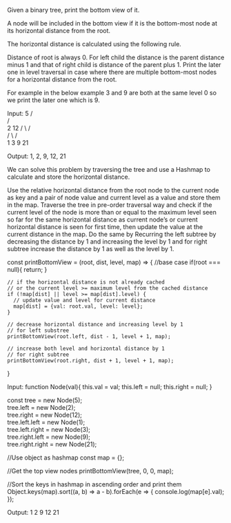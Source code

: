 Given a binary tree, print the bottom view of it.

A node will be included in the bottom view if it is the bottom-most node at its horizontal distance from the root.

The horizontal distance is calculated using the following rule.

Distance of root is always 0.
For left child the distance is the parent distance minus 1 and that of right child is distance of the parent plus 1.
Print the later one in level traversal in case where there are multiple bottom-most nodes for a horizontal distance from the root.

For example in the below example 3 and 9 are both at the same level 0 so we print the later one which is 9.


Input:
       5
      /  \
     /    \
    2     12
   / \    / \
  /   \  /   \
 1    3 9    21

Output:
1, 2, 9, 12, 21



We can solve this problem by traversing the tree and use a Hashmap to calculate and store the horizontal distance.

Use the relative horizontal distance from the root node to the current node as key and a pair of node value and current level as a value and store them in the map.
Traverse the tree in pre-order traversal way and check if the current level of the node is more than or equal to the maximum level seen so far for the same horizontal distance as current node’s or current horizontal distance is seen for first time, then update the value at the current distance in the map.
Do the same by Recurring the left subtree by decreasing the distance by 1 and increasing the level by 1 and for right subtree increase the distance by 1 as well as the level by 1.

const printBottomView = (root, dist, level, map) => {
    //base case
    if(root === null){
      return;
    }
    
    // if the horizontal distance is not already cached
    // or the current level >= maximum level from the cached distance
    if (!map[dist] || level >= map[dist].level) {
      // update value and level for current distance
      map[dist] = {val: root.val, level: level};
    }
  
    // decrease horizontal distance and increasing level by 1
    // for left substree
    printBottomView(root.left, dist - 1, level + 1, map);
  
    // increase both level and horizontal distance by 1
    // for right subtree
    printBottomView(root.right, dist + 1, level + 1, map);
  }


  Input:
function Node(val){
  this.val = val;
  this.left = null;
  this.right = null;
}

const tree = new Node(5);  
tree.left = new Node(2);  
tree.right = new Node(12);  
tree.left.left = new Node(1);  
tree.left.right = new Node(3);  
tree.right.left = new Node(9);  
tree.right.right = new Node(21);

//Use object as hashmap
const map = {};

//Get the top view nodes
printBottomView(tree, 0, 0, map);

//Sort the keys in hashmap in ascending order and print them
Object.keys(map).sort((a, b) => a - b).forEach(e => {
  console.log(map[e].val);
});

Output:
1
2
9
12
21
